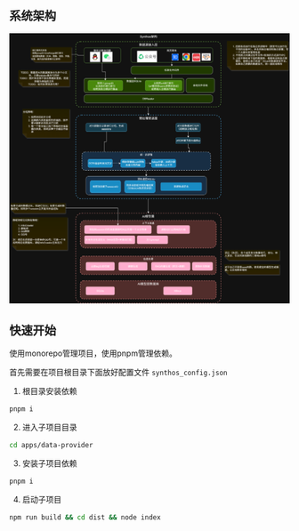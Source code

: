 ## 系统架构

![alt text](Synthos架构7.drawio.png)

## 快速开始

使用monorepo管理项目，使用pnpm管理依赖。

首先需要在项目根目录下面放好配置文件 `synthos_config.json`

1. 根目录安装依赖

```bash
pnpm i
```

2. 进入子项目目录

```bash
cd apps/data-provider
```

3. 安装子项目依赖

```bash
pnpm i
```

4. 启动子项目

```bash
npm run build && cd dist && node index
```
